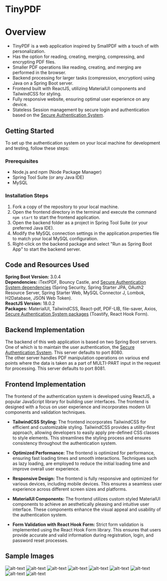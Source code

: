 
# TinyPDF


# Overview

- TinyPDF is a web application inspired by SmallPDF with a touch of with personalization.
- Has the option for reading, creating, merging, compressing, and encrypting PDF files.
- Smaller PDF operations like reading, creating, and merging are performed in the browser.
- Backend processing for larger tasks (compression, encryption) using Java on a Spring Boot server.
- Frontend built with ReactJS, utilizing MaterialUI components and TailwindCSS for styling.
- Fully responsive website, ensuring optimal user experience on any device.
- Stateless Session management by secure login and authentication based on the [Secure Authentication System](https://github.com/SherwinEvan/secure-login).

## Getting Started
To set up the authentication system on your local machine for development and testing, follow these steps:

### Prerequisites
- Node.js and npm (Node Package Manager)
- Spring Tool Suite (or any Java IDE)
- MySQL

### Installation Steps
1. Fork a copy of the repository to your local machine.
2. Open the frontend directory in the terminal and execute the command `npm start` to start the frontend application.
3. Open the backend folder as a project in Spring Tool Suite (or your preferred Java IDE).
4. Modify the MySQL connection settings in the application.properties file to match your local MySQL configuration.
5. Right-click on the backend package and select "Run as Spring Boot App" to start the backend server.

## Code and Resources Used 
**Spring Boot Version:** 3.0.4   
**Dependencies:** iTextPDF, Bouncy Castle, and [Secure Authentication System dependencies](https://github.com/SherwinEvan/secure-login#code-and-resources-used) (Spring Security, Spring Starter JPA, OAuth2 Resource Server, Spring Starter Web, MySQL Connector J, Lombok, H2Database, JSON Web Token).
<br /> 
**ReactJS Version:** 18.0.2  
**Packages:** MaterialUI, TailwindCSS, React-pdf, PDF-LIB, file-saver, Axios, [Secure Authentication System packages](https://github.com/SherwinEvan/secure-login#code-and-resources-used) (Toastify, React Hook Form).

## Backend Implementation
The backend of this web application is based on two Spring Boot servers.   
One of which is to maintain the user authentication, the [Secure Authentication System](https://github.com/SherwinEvan/secure-login). This server defaults to port 8080.   
The other server handles PDF manipulation operations on various end points where the data is taken as a part of MULTI-PART input in the request for processing. This server defaults to port 8081.

## Frontend Implementation
The frontend of the authentication system is developed using ReactJS, a popular JavaScript library for building user interfaces. The frontend is designed with a focus on user experience and incorporates modern UI components and validation techniques.

- **TailwindCSS Styling:** The frontend incorporates TailwindCSS for efficient and customizable styling. TailwindCSS provides a utility-first approach, allowing developers to easily apply pre-defined CSS classes to style elements. This streamlines the styling process and ensures consistency throughout the authentication system.

- **Optimized Performance:** The frontend is optimized for performance, ensuring fast loading times and smooth interactions. Techniques such as lazy loading, are employed to reduce the initial loading time and improve overall user experience.

- **Responsive Design:** The frontend is fully responsive and optimized for various devices, including mobile devices. This ensures a seamless user experience across different screen sizes and platforms.

- **MaterialUI Components:** The frontend utilizes custom styled MaterialUI components to achieve an aesthetically pleasing and intuitive user interface. These components enhance the visual appeal and usability of the authentication system.

- **Form Validation with React Hook Form:** Strict form validation is implemented using the React Hook Form library. This ensures that users provide accurate and valid information during registration, login, and password reset processes.

## Sample Images
![alt-text](https://github.com/SherwinEvan/clone-pdf/blob/b8102bfd029c8dc57586b947422a5bccc4d53ed8/images/home.png)
![alt-text](https://github.com/SherwinEvan/clone-pdf/blob/b8102bfd029c8dc57586b947422a5bccc4d53ed8/images/readpdf.png)
![alt-text](https://github.com/SherwinEvan/clone-pdf/blob/b8102bfd029c8dc57586b947422a5bccc4d53ed8/images/createpdf.png)
![alt-text](https://github.com/SherwinEvan/clone-pdf/blob/b8102bfd029c8dc57586b947422a5bccc4d53ed8/images/mergepdfs.png)
![alt-text](https://github.com/SherwinEvan/clone-pdf/blob/b8102bfd029c8dc57586b947422a5bccc4d53ed8/images/compresspdf.png)
![alt-text](https://github.com/SherwinEvan/clone-pdf/blob/b8102bfd029c8dc57586b947422a5bccc4d53ed8/images/protectpdf.png)
![alt-text](https://github.com/SherwinEvan/clone-pdf/blob/b8102bfd029c8dc57586b947422a5bccc4d53ed8/images/mobilehome.png)
![alt-text](https://github.com/SherwinEvan/clone-pdf/blob/b8102bfd029c8dc57586b947422a5bccc4d53ed8/images/mobilenavbar.png)
![alt-text](https://github.com/SherwinEvan/clone-pdf/blob/b8102bfd029c8dc57586b947422a5bccc4d53ed8/images/mobilecreatepdf.png)



